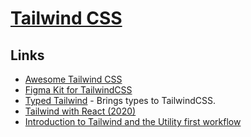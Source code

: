 # [Tailwind CSS](https://tailwindcss.com/)

## Links

- [Awesome Tailwind CSS](https://github.com/aniftyco/awesome-tailwindcss#readme)
- [Figma Kit for TailwindCSS](https://github.com/impulse/tailwindcss-figma-kit)
- [Typed Tailwind](https://github.com/dvkndn/typed-tailwind) - Brings types to TailwindCSS.
- [Tailwind with React (2020)](http://ryanlanciaux.com/blog/2020/01/02/tailwind-with-react/)
- [Introduction to Tailwind and the Utility first workflow](https://egghead.io/playlists/introduction-to-tailwind-and-the-utility-first-workflow-0b697b10)
